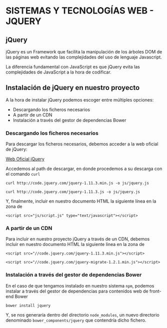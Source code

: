 # SISTEMAS Y TECNOLOGÍAS WEB - JQUERY

## jQuery

jQuery es un Framework que facilita la manipulación de los árboles DOM de las páginas web evitando las complejidades del uso de lenguaje Javascript.

La diferencia fundamental con JavaScript es que jQuery evita las complejidades de JavaScript a la hora de codificar.

## Instalación de jQuery en nuestro proyecto

A la hora de instalar jQuery podemos escoger entre múltiples opciones:

* Descargando los ficheros necesarios
* A partir de un CDN
* Instalación a través del gestor de dependencias Bower

### Descargando los ficheros necesarios

Para descargar los ficheros necesarios, debemos acceder a la web oficial de jQuery:

 [Web Oficial jQuery](https://jquery.com/)

Accedemos al path de descargar, en donde procedemos a su descarga con el comando `curl`

 `curl http://code.jquery.com/jquery-1.11.3.min.js -o js/jquery.js`

 `curl http://code.jquery.com/jquery-1.11.3.js -o js/jquery.js`

 Y, finalmente, incluir en nuestro documento HTML la siguiente línea en la zona de <head>

 `<script src="js/script.js" type="text/javascript"></script>`

### A partir de un CDN

 Para incluir en nuestro proyecto jQuery a través de un CDN, debemos incluir en nuestro documento HTML la siguiente línea en la zona de <head>

 `<script src="//code.jquery.com/jquery-1.11.3.min.js"></script>`

`<script src="//code.jquery.com/jquery-migrate-1.2.1.min.js"></script>`

### Instalación a través del gestor de dependencias Bower

En el caso de que tengamos instalado en nuestro sistema `npm`, podemos instalar a través del gestor de dependencias para contenidos web de front-end Bower

`bower install jquery`

Y, se nos generaría dentro del directorio `node_modules`, un nuevo directorio denominado `bower_components/jquery` que contendría dicho fichero.
